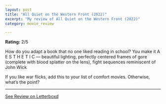 ```yaml
---
layout: post
title: "All Quiet on the Western Front (2022)"
excerpt: "My review of All Quiet on the Western Front (2022)"
category: movie_review

---
```


**Rating:** 2/5

How do you adapt a book that no one liked reading in school? You make it A E S T H E T I C — beautiful lighting, perfectly centered frames of gore (complete with blood splatter on the lens), fight sequences reminiscent of John Wick

If you like war flicks, add this to your list of comfort movies. Otherwise, what’s the point?

<hr>

[See Review on Letterboxd](https://boxd.it/3OIuvZ)
